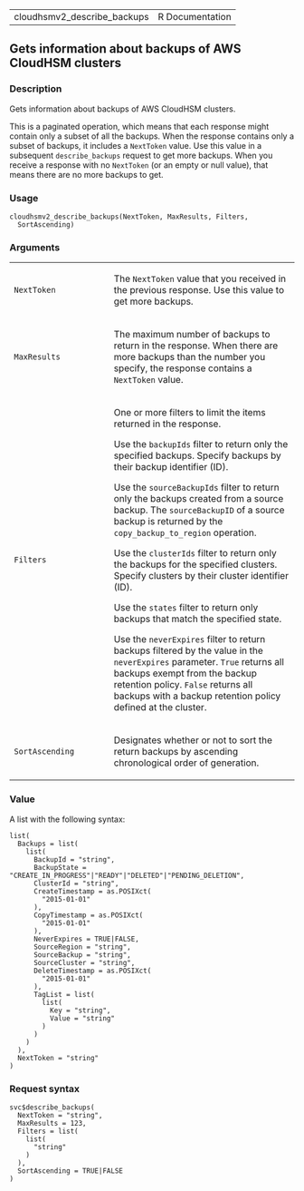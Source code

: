 <table style="width: 100%;">
<tbody>
<tr class="odd">
<td>cloudhsmv2_describe_backups</td>
<td style="text-align: right;">R Documentation</td>
</tr>
</tbody>
</table>

## Gets information about backups of AWS CloudHSM clusters

### Description

Gets information about backups of AWS CloudHSM clusters.

This is a paginated operation, which means that each response might
contain only a subset of all the backups. When the response contains
only a subset of backups, it includes a `NextToken` value. Use this
value in a subsequent `describe_backups` request to get more backups.
When you receive a response with no `NextToken` (or an empty or null
value), that means there are no more backups to get.

### Usage

    cloudhsmv2_describe_backups(NextToken, MaxResults, Filters,
      SortAscending)

### Arguments

<table>
<colgroup>
<col style="width: 35%" />
<col style="width: 65%" />
</colgroup>
<tbody>
<tr class="odd">
<td><code
id="cloudhsmv2_describe_backups_:_NextToken">NextToken</code></td>
<td><p>The <code>NextToken</code> value that you received in the
previous response. Use this value to get more backups.</p></td>
</tr>
<tr class="even">
<td><code
id="cloudhsmv2_describe_backups_:_MaxResults">MaxResults</code></td>
<td><p>The maximum number of backups to return in the response. When
there are more backups than the number you specify, the response
contains a <code>NextToken</code> value.</p></td>
</tr>
<tr class="odd">
<td><code id="cloudhsmv2_describe_backups_:_Filters">Filters</code></td>
<td><p>One or more filters to limit the items returned in the
response.</p>
<p>Use the <code>backupIds</code> filter to return only the specified
backups. Specify backups by their backup identifier (ID).</p>
<p>Use the <code>sourceBackupIds</code> filter to return only the
backups created from a source backup. The <code>sourceBackupID</code> of
a source backup is returned by the <code>copy_backup_to_region</code>
operation.</p>
<p>Use the <code>clusterIds</code> filter to return only the backups for
the specified clusters. Specify clusters by their cluster identifier
(ID).</p>
<p>Use the <code>states</code> filter to return only backups that match
the specified state.</p>
<p>Use the <code>neverExpires</code> filter to return backups filtered
by the value in the <code>neverExpires</code> parameter.
<code>True</code> returns all backups exempt from the backup retention
policy. <code>False</code> returns all backups with a backup retention
policy defined at the cluster.</p></td>
</tr>
<tr class="even">
<td><code
id="cloudhsmv2_describe_backups_:_SortAscending">SortAscending</code></td>
<td><p>Designates whether or not to sort the return backups by ascending
chronological order of generation.</p></td>
</tr>
</tbody>
</table>

### Value

A list with the following syntax:

    list(
      Backups = list(
        list(
          BackupId = "string",
          BackupState = "CREATE_IN_PROGRESS"|"READY"|"DELETED"|"PENDING_DELETION",
          ClusterId = "string",
          CreateTimestamp = as.POSIXct(
            "2015-01-01"
          ),
          CopyTimestamp = as.POSIXct(
            "2015-01-01"
          ),
          NeverExpires = TRUE|FALSE,
          SourceRegion = "string",
          SourceBackup = "string",
          SourceCluster = "string",
          DeleteTimestamp = as.POSIXct(
            "2015-01-01"
          ),
          TagList = list(
            list(
              Key = "string",
              Value = "string"
            )
          )
        )
      ),
      NextToken = "string"
    )

### Request syntax

    svc$describe_backups(
      NextToken = "string",
      MaxResults = 123,
      Filters = list(
        list(
          "string"
        )
      ),
      SortAscending = TRUE|FALSE
    )
